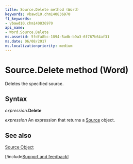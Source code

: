 ```yaml
---
title: Source.Delete method (Word)
keywords: vbawd10.chm140836970
f1_keywords:
- vbawd10.chm140836970
api_name:
- Word.Source.Delete
ms.assetid: 5fdfa8bc-1894-5adb-b9a3-6f767b64af31
ms.date: 06/08/2017
ms.localizationpriority: medium
---
```



# Source.Delete method (Word)

Deletes the specified source.


## Syntax

_expression_.**Delete**

 _expression_ An expression that returns a [Source](./Word.Source.md) object.


## See also


[Source Object](Word.Source.md)

[!include[Support and feedback](~/includes/feedback-boilerplate.md)]
